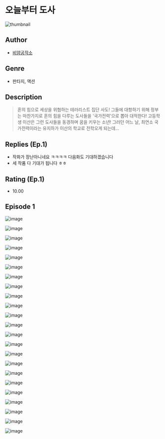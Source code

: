 # 오늘부터 도사
![thumbnail](https://image-comic.pstatic.net/user_contents_data/challenge_comic/2023/05/25/367112/upload_3847824719859835446_480x623.jpeg)

## Author
- [비얌공작소](https://comic.naver.com/artistTitle?id=367112)

## Genre
- 판타지, 액션

## Description
> 혼의 힘으로 세상을 위협하는 테러리스트 집단 사도! 그들에 대항하기 위해 정부는 마찬가지로 혼의 힘을 다루는 도사들을 '국가전력'으로 뽑아 대적한다! 고등학생 이산은 그런 도사들을 동경하며 꿈을 키우는 소년! 그러던 어느 날, 최연소 국가전력이라는 유지하가 이산의 학교로 전학오게 되는데...

## Replies (Ep.1)
- 작화가 장난아니네요 ㅋㅋㅋㅋ 다음화도 기대하겠습니다
- 세 작품 다 기대가 됩니다 ㅎㅎ

## Rating (Ep.1)
- 10.00

## Episode 1
![image](https://image-comic.pstatic.net/user_contents_data/challenge_comic/2023/05/25/367112/upload_3618140250698047841.jpeg)

![image](https://image-comic.pstatic.net/user_contents_data/challenge_comic/2023/05/25/367112/upload_7292795861115101752.jpeg)

![image](https://image-comic.pstatic.net/user_contents_data/challenge_comic/2023/05/25/367112/upload_3832674549979558246.jpeg)

![image](https://image-comic.pstatic.net/user_contents_data/challenge_comic/2023/05/25/367112/upload_7003205595238523191.jpeg)

![image](https://image-comic.pstatic.net/user_contents_data/challenge_comic/2023/05/25/367112/upload_3545851758312186678.jpeg)

![image](https://image-comic.pstatic.net/user_contents_data/challenge_comic/2023/05/25/367112/upload_3847818346131449443.jpeg)

![image](https://image-comic.pstatic.net/user_contents_data/challenge_comic/2023/05/25/367112/upload_3990805422388820281.jpeg)

![image](https://image-comic.pstatic.net/user_contents_data/challenge_comic/2023/05/25/367112/upload_7378130048646604130.jpeg)

![image](https://image-comic.pstatic.net/user_contents_data/challenge_comic/2023/05/25/367112/upload_7162470756534860089.jpeg)

![image](https://image-comic.pstatic.net/user_contents_data/challenge_comic/2023/05/25/367112/upload_3991089994138138933.jpeg)

![image](https://image-comic.pstatic.net/user_contents_data/challenge_comic/2023/05/25/367112/upload_4050768186641037105.jpeg)

![image](https://image-comic.pstatic.net/user_contents_data/challenge_comic/2023/05/25/367112/upload_3906139522440651063.jpeg)

![image](https://image-comic.pstatic.net/user_contents_data/challenge_comic/2023/05/25/367112/upload_7147603143141045561.jpeg)

![image](https://image-comic.pstatic.net/user_contents_data/challenge_comic/2023/05/25/367112/upload_3990530330542301497.jpeg)

![image](https://image-comic.pstatic.net/user_contents_data/challenge_comic/2023/05/25/367112/upload_7005120768467494452.jpeg)

![image](https://image-comic.pstatic.net/user_contents_data/challenge_comic/2023/05/25/367112/upload_7291953836333544761.jpeg)

![image](https://image-comic.pstatic.net/user_contents_data/challenge_comic/2023/05/25/367112/upload_3834309742061511220.jpeg)

![image](https://image-comic.pstatic.net/user_contents_data/challenge_comic/2023/05/25/367112/upload_7219329817632651619.jpeg)

![image](https://image-comic.pstatic.net/user_contents_data/challenge_comic/2023/05/25/367112/upload_4051097151192053809.jpeg)

![image](https://image-comic.pstatic.net/user_contents_data/challenge_comic/2023/05/25/367112/upload_7366027759358338147.jpeg)

![image](https://image-comic.pstatic.net/user_contents_data/challenge_comic/2023/05/25/367112/upload_7305174166593878068.jpeg)

![image](https://image-comic.pstatic.net/user_contents_data/challenge_comic/2023/05/25/367112/upload_3906925879362740787.jpeg)

![image](https://image-comic.pstatic.net/user_contents_data/challenge_comic/2023/05/25/367112/upload_4134639140591788595.jpeg)
